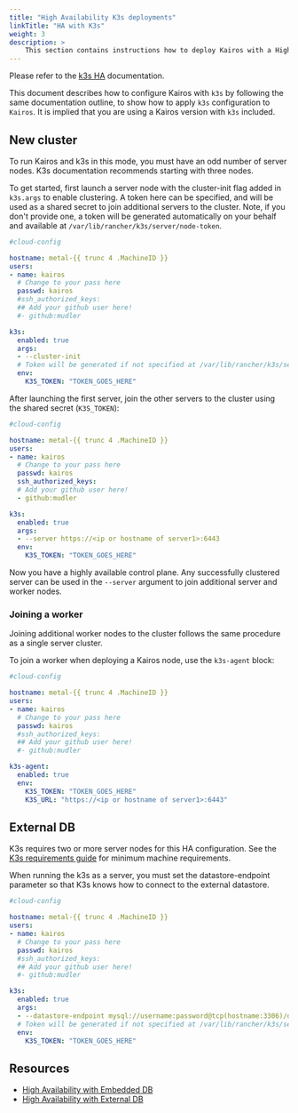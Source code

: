```yaml
---
title: "High Availability K3s deployments"
linkTitle: "HA with K3s"
weight: 3
description: > 
    This section contains instructions how to deploy Kairos with a High Available control-plane for K3s 
---
```


Please refer to the [k3s HA](https://docs.k3s.io/installation/ha-embedded) documentation. 

This document describes how to configure Kairos with `k3s` by following the same documentation outline, to show how to apply `k3s` configuration to `Kairos`. It is implied that you are using a Kairos version with `k3s` included.

## New cluster

To run Kairos and k3s in this mode, you must have an odd number of server nodes. K3s documentation recommends starting with three nodes.

To get started, first launch a server node with the cluster-init flag added in `k3s.args` to enable clustering. A token here can be specified, and will be used as a shared secret to join additional servers to the cluster. Note, if you don't provide one, a token will be generated automatically on your behalf and available at `/var/lib/rancher/k3s/server/node-token`.

```yaml
#cloud-config

hostname: metal-{{ trunc 4 .MachineID }}
users:
- name: kairos
  # Change to your pass here
  passwd: kairos
  #ssh_authorized_keys:
  ## Add your github user here!
  #- github:mudler

k3s:
  enabled: true
  args:
  - --cluster-init
  # Token will be generated if not specified at /var/lib/rancher/k3s/server/node-token
  env:
    K3S_TOKEN: "TOKEN_GOES_HERE"
```

After launching the first server, join the other servers to the cluster using the shared secret (`K3S_TOKEN`):

```yaml
#cloud-config

hostname: metal-{{ trunc 4 .MachineID }}
users:
- name: kairos
  # Change to your pass here
  passwd: kairos
  ssh_authorized_keys:
  # Add your github user here!
  - github:mudler

k3s:
  enabled: true
  args:
  - --server https://<ip or hostname of server1>:6443
  env:
    K3S_TOKEN: "TOKEN_GOES_HERE"
```

Now you have a highly available control plane. Any successfully clustered server can be used in the `--server` argument to join additional server and worker nodes. 

### Joining a worker

Joining additional worker nodes to the cluster follows the same procedure as a single server cluster.

To join a worker when deploying a Kairos node, use the `k3s-agent` block:

```yaml
#cloud-config

hostname: metal-{{ trunc 4 .MachineID }}
users:
- name: kairos
  # Change to your pass here
  passwd: kairos
  #ssh_authorized_keys:
  ## Add your github user here!
  #- github:mudler

k3s-agent:
  enabled: true
  env:
    K3S_TOKEN: "TOKEN_GOES_HERE"
    K3S_URL: "https://<ip or hostname of server1>:6443"
```

## External DB

K3s requires two or more server nodes for this HA configuration. See the [K3s requirements guide](https://docs.k3s.io/installation/requirements) for minimum machine requirements.

When running the k3s as a server, you must set the datastore-endpoint parameter so that K3s knows how to connect to the external datastore. 

```yaml
#cloud-config

hostname: metal-{{ trunc 4 .MachineID }}
users:
- name: kairos
  # Change to your pass here
  passwd: kairos
  #ssh_authorized_keys:
  ## Add your github user here!
  #- github:mudler

k3s:
  enabled: true
  args:
  - --datastore-endpoint mysql://username:password@tcp(hostname:3306)/database-name
  # Token will be generated if not specified at /var/lib/rancher/k3s/server/node-token
  env:
    K3S_TOKEN: "TOKEN_GOES_HERE"
```
## Resources

- [High Availability with Embedded DB](https://docs.k3s.io/installation/ha-embedded)
- [High Availability with External DB](https://docs.k3s.io/installation/ha)